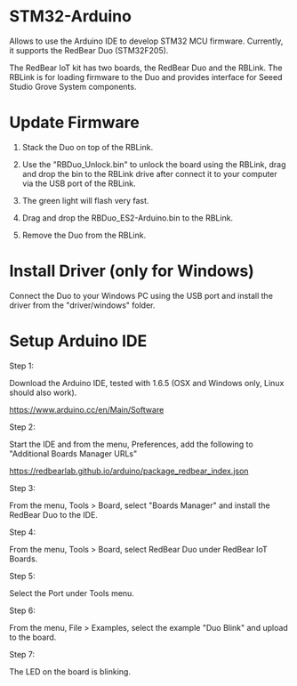 
# STM32-Arduino

Allows to use the Arduino IDE to develop STM32 MCU firmware. Currently, it supports the RedBear Duo (STM32F205).

The RedBear IoT kit has two boards, the RedBear Duo and the RBLink. The RBLink is for loading firmware to the Duo and provides interface for Seeed Studio Grove System components.

# Update Firmware

1. Stack the Duo on top of the RBLink.

2. Use the "RBDuo_Unlock.bin" to unlock the board using the RBLink, drag and drop the bin to the RBLink drive after connect it to your computer via the USB port of the RBLink.

3. The green light will flash very fast.

4. Drag and drop the RBDuo_ES2-Arduino.bin to the RBLink.

5. Remove the Duo from the RBLink.
 
# Install Driver (only for Windows)

Connect the Duo to your Windows PC using the USB port and install the driver from the "driver/windows" folder.

# Setup Arduino IDE

Step 1:

Download the Arduino IDE, tested with 1.6.5 (OSX and Windows only, Linux should also work).

https://www.arduino.cc/en/Main/Software

Step 2:

Start the IDE and from the menu, Preferences, add the following to "Additional Boards Manager URLs"

https://redbearlab.github.io/arduino/package_redbear_index.json

Step 3:

From the menu, Tools > Board, select "Boards Manager" and install the RedBear Duo to the IDE.

Step 4:

From the menu, Tools > Board, select RedBear Duo under RedBear IoT Boards.

Step 5:

Select the Port under Tools menu.

Step 6:

From the menu, File > Examples, select the example "Duo Blink" and upload to the board.

Step 7:

The LED on the board is blinking.
